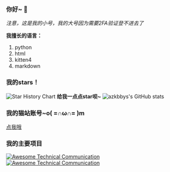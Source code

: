 ### 你好~ 👋
*注意，这是我的小号，我的大号因为需要2FA验证登不进去了*

**我擅长的语言：**
1. python
2. html
3. kitten4
4. markdown

### 我的stars！
![Star History Chart](https://api.star-history.com/svg?repos=newazkbbys/newazkbbys.github.io,newazkbbys/Dao3DocsPro,azkbbys/O-language&type=Date)
**给我一点点star呗~**
![azkbbys's GitHub stats](https://github-readme-stats.vercel.app/api?username=newazkbbys&show_icons=true&theme=tokyonight)

### 我的猫站账号~o( =∩ω∩= )m
[点我哦](https://shequ.codemao.cn/user/11952313)

### 我的主要项目

[![Awesome Technical Communication](https://github-readme-stats.vercel.app/api/pin?username=azkbbys&repo=O-Language&theme=radical)](https://github.com/azkbbys/O-language)
[![Awesome Technical Communication](https://github-readme-stats.vercel.app/api/pin?username=newazkbbys&repo=newazkbbys.github.io&theme=radical)](https://github.com/newazkbbys/newazkbbys.github.io)
